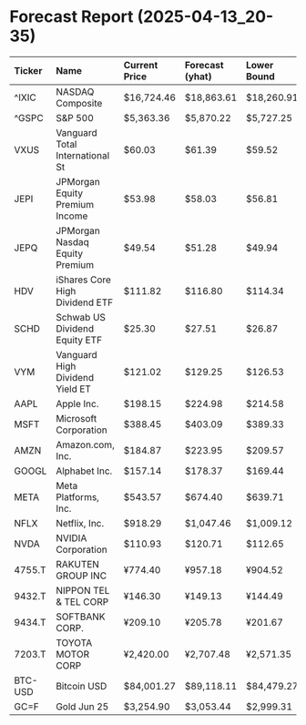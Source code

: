 # Forecast Report (2025-04-13_20-35)

| Ticker   | Name                            | Current Price   | Forecast (yhat)   | Lower Bound   | Upper Bound   | Alert   |
|:---------|:--------------------------------|:----------------|:------------------|:--------------|:--------------|:--------|
| ^IXIC    | NASDAQ Composite                | $16,724.46      | $18,863.61        | $18,260.91    | $19,487.81    | BUY     |
| ^GSPC    | S&P 500                         | $5,363.36       | $5,870.22         | $5,727.25     | $6,013.25     | BUY     |
| VXUS     | Vanguard Total International St | $60.03          | $61.39            | $59.52        | $63.09        | HOLD    |
| JEPI     | JPMorgan Equity Premium Income  | $53.98          | $58.03            | $56.81        | $59.22        | BUY     |
| JEPQ     | JPMorgan Nasdaq Equity Premium  | $49.54          | $51.28            | $49.94        | $52.53        | BUY     |
| HDV      | iShares Core High Dividend ETF  | $111.82         | $116.80           | $114.34       | $119.27       | BUY     |
| SCHD     | Schwab US Dividend Equity ETF   | $25.30          | $27.51            | $26.87        | $28.19        | BUY     |
| VYM      | Vanguard High Dividend Yield ET | $121.02         | $129.25           | $126.53       | $132.12       | BUY     |
| AAPL     | Apple Inc.                      | $198.15         | $224.98           | $214.58       | $234.98       | BUY     |
| MSFT     | Microsoft Corporation           | $388.45         | $403.09           | $389.33       | $416.40       | BUY     |
| AMZN     | Amazon.com, Inc.                | $184.87         | $223.95           | $209.57       | $239.43       | BUY     |
| GOOGL    | Alphabet Inc.                   | $157.14         | $178.37           | $169.44       | $187.82       | BUY     |
| META     | Meta Platforms, Inc.            | $543.57         | $674.40           | $639.71       | $705.91       | BUY     |
| NFLX     | Netflix, Inc.                   | $918.29         | $1,047.46         | $1,009.12     | $1,084.12     | BUY     |
| NVDA     | NVIDIA Corporation              | $110.93         | $120.71           | $112.65       | $129.03       | BUY     |
| 4755.T   | RAKUTEN GROUP INC               | ¥774.40         | ¥957.18           | ¥904.52       | ¥1,007.40     | BUY     |
| 9432.T   | NIPPON TEL & TEL CORP           | ¥146.30         | ¥149.13           | ¥144.49       | ¥153.50       | HOLD    |
| 9434.T   | SOFTBANK CORP.                  | ¥209.10         | ¥205.78           | ¥201.67       | ¥209.73       | HOLD    |
| 7203.T   | TOYOTA MOTOR CORP               | ¥2,420.00       | ¥2,707.48         | ¥2,571.35     | ¥2,855.80     | BUY     |
| BTC-USD  | Bitcoin USD                     | $84,001.27      | $89,118.11        | $84,479.27    | $94,269.47    | BUY     |
| GC=F     | Gold Jun 25                     | $3,254.90       | $3,053.44         | $2,999.31     | $3,110.97     | SELL    |